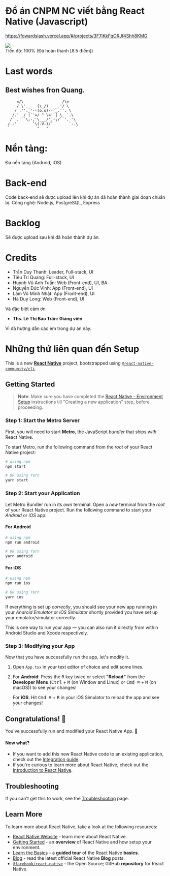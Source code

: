 # Đồ án CNPM NC viết bằng React Native (Javascript)

https://fowardslash.vercel.app/#/projects/3F7iKkFqORJf4Shh8KMG

![](https://geps.dev/progress/100)\
Tiến độ: 100% (Đã hoàn thành \[8.5 điểm\])


# Last words
## Best wishes fron Quang.
```
     =/\                 /\=
     / \'._   (\_/)   _.'/ \
    / .''._'--(o.o)--'_.''. \
   /.' _/ |`'=/ " \='`| \_ `.\
  /` .' `\;-,'\___/',-;/` '. '\
 /.-'       `\(-V-)/`       `-.\
 `            "   "            `
```


# Nền tảng:
Đa nền tảng (Android, iOS)
# Back-end
Code back-end sẽ được upload lên khi dự án đã hoàn thành giai đoạn chuẩn bị.
Công nghệ: Node.js, PostgreSQL, Express
# Backlog
Sẽ được upload sau khi đã hoàn thành dự án.

# Credits

- Trần Duy Thanh: Leader, Full-stack, UI
- Tiêu Trí Quang: Full-stack, UI
- Huỳnh Vũ Anh Tuấn: Web (Front-end), UI, BA
- Nguyễn Đức Vinh: App (Front-end), UI
- Lâm Võ Minh Nhật: App (Front-end), UI
- Hà Duy Long: Web (Front-end), UI

Và đặc biệt cảm ơn
- **Ths. Lê Thị Bảo Trân: Giảng viên**

Vì đã hướng dẫn các em trong dự án này.




# Những thứ liên quan đến Setup
This is a new [**React Native**](https://reactnative.dev) project, bootstrapped using [`@react-native-community/cli`](https://github.com/react-native-community/cli).



## Getting Started

>**Note**: Make sure you have completed the [React Native - Environment Setup](https://reactnative.dev/docs/environment-setup) instructions till "Creating a new application" step, before proceeding.

### Step 1: Start the Metro Server

First, you will need to start **Metro**, the JavaScript _bundler_ that ships _with_ React Native.

To start Metro, run the following command from the _root_ of your React Native project:

```bash
# using npm
npm start

# OR using Yarn
yarn start
```

### Step 2: Start your Application

Let Metro Bundler run in its _own_ terminal. Open a _new_ terminal from the _root_ of your React Native project. Run the following command to start your _Android_ or _iOS_ app:

#### For Android

```bash
# using npm
npm run android

# OR using Yarn
yarn android
```

#### For iOS

```bash
# using npm
npm run ios

# OR using Yarn
yarn ios
```

If everything is set up _correctly_, you should see your new app running in your _Android Emulator_ or _iOS Simulator_ shortly provided you have set up your emulator/simulator correctly.

This is one way to run your app — you can also run it directly from within Android Studio and Xcode respectively.

### Step 3: Modifying your App

Now that you have successfully run the app, let's modify it.

1. Open `App.tsx` in your text editor of choice and edit some lines.
2. For **Android**: Press the <kbd>R</kbd> key twice or select **"Reload"** from the **Developer Menu** (<kbd>Ctrl</kbd> + <kbd>M</kbd> (on Window and Linux) or <kbd>Cmd ⌘</kbd> + <kbd>M</kbd> (on macOS)) to see your changes!

   For **iOS**: Hit <kbd>Cmd ⌘</kbd> + <kbd>R</kbd> in your iOS Simulator to reload the app and see your changes!

## Congratulations! :tada:

You've successfully run and modified your React Native App. :partying_face:

#### Now what?

- If you want to add this new React Native code to an existing application, check out the [Integration guide](https://reactnative.dev/docs/integration-with-existing-apps).
- If you're curious to learn more about React Native, check out the [Introduction to React Native](https://reactnative.dev/docs/getting-started).

## Troubleshooting

If you can't get this to work, see the [Troubleshooting](https://reactnative.dev/docs/troubleshooting) page.

## Learn More

To learn more about React Native, take a look at the following resources:

- [React Native Website](https://reactnative.dev) - learn more about React Native.
- [Getting Started](https://reactnative.dev/docs/environment-setup) - an **overview** of React Native and how setup your environment.
- [Learn the Basics](https://reactnative.dev/docs/getting-started) - a **guided tour** of the React Native **basics**.
- [Blog](https://reactnative.dev/blog) - read the latest official React Native **Blog** posts.
- [`@facebook/react-native`](https://github.com/facebook/react-native) - the Open Source; GitHub **repository** for React Native.
